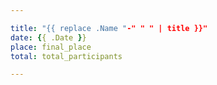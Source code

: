 ```yaml
---

title: "{{ replace .Name "-" " " | title }}"
date: {{ .Date }}
place: final_place
total: total_participants

---
```



